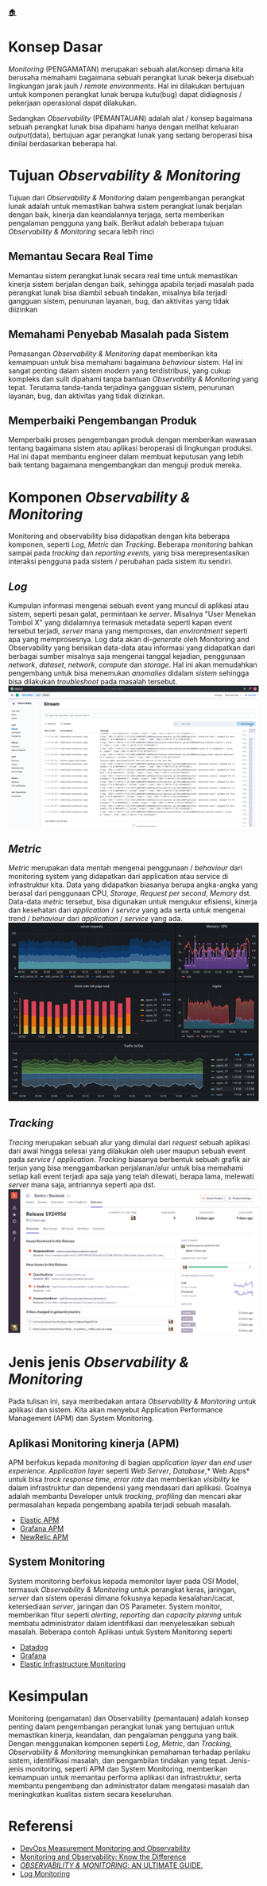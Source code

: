 [🏠](../README.md)

# Konsep Dasar
*Monitoring* (PENGAMATAN) merupakan sebuah alat/konsep dimana kita berusaha memahami bagaimana sebuah perangkat lunak bekerja disebuah lingkungan jarak jauh / *remote environments*. Hal ini dilakukan bertujuan untuk komponen perangkat lunak berupa kutu(bug) dapat didiagnosis / pekerjaan operasional dapat dilakukan.

Sedangkan *Observability* (PEMANTAUAN) adalah alat / konsep bagaimana sebuah  perangkat lunak bisa dipahami hanya dengan melihat keluaran *output*(data), bertujuan agar perangkat lunak yang sedang beroperasi bisa dinilai berdasarkan beberapa hal.

# Tujuan *Observability & Monitoring*
Tujuan dari *Observability & Monitoring* dalam pengembangan perangkat lunak adalah untuk memastikan bahwa sistem perangkat lunak berjalan dengan baik, kinerja dan keandalannya terjaga, serta memberikan pengalaman pengguna yang baik. Berikut adalah beberapa tujuan *Observability & Monitoring* secara lebih rinci

## Memantau Secara Real Time
Memantau sistem perangkat lunak secara real time untuk memastikan kinerja sistem berjalan dengan baik, sehingga apabila terjadi masalah pada perangkat lunak bisa diambil sebuah tindakan, misalnya bila terjadi gangguan sistem, penurunan layanan, bug, dan aktivitas yang tidak diizinkan

## Memahami Penyebab Masalah pada Sistem
Pemasangan *Observability & Monitoring* dapat memberikan kita kemampuan untuk bisa memahami bagaimana *behaviour* sistem. Hal ini sangat penting dalam sistem modern yang terdistribusi, yang cukup kompleks dan sulit dipahami tanpa bantuan *Observability & Monitoring* yang tepat. Terutama tanda-tanda terjadinya gangguan sistem, penurunan layanan, bug, dan aktivitas yang tidak diizinkan.

## Memperbaiki Pengembangan Produk
Memperbaiki proses pengembangan produk dengan memberikan  wawasan tentang bagaimana sistem atau aplikasi beroperasi di lingkungan produksi. Hal ini dapat membantu engineer dalam membuat keputusan yang lebih baik tentang bagaimana mengembangkan dan menguji produk mereka.

# Komponen *Observability & Monitoring*
Monitoring and observability bisa didapatkan dengan kita beberapa komponen, seperti *Log*, *Metric* dan *Tracking*. Beberapa *monitoring* bahkan sampai pada *tracking* dan *reporting events*, yang bisa merepresentasikan interaksi pengguna pada sistem / perubahan pada sistem itu sendiri. 

## *Log*
Kumpulan informasi mengenai sebuah event yang muncul di aplikasi atau sistem, seperti pesan galat, permintaan ke *server*. Misalnya "User Menekan Tombol X" yang didalamnya termasuk metadata seperti kapan event tersebut terjadi, *server* mana yang memproses, dan *environtment* seperti apa yang memprosesnya. Log data akan di-*generate* oleh Monitoring and Observability yang berisikan data-data atau informasi yang didapatkan dari berbagai sumber misalnya saja mengenai tanggal kejadian, penggunaan *network*, *dataset*, *network*, *compute* dan *storage*. Hal ini akan memudahkan pengembang untuk bisa menemukan *anomalies* didalam *sistem* sehingga bisa dilakukan *troubleshoot* pada masalah tersebut.
![Log pada Elasticsearch](log.png)

## *Metric*
*Metric* merupakan data mentah mengenai penggunaan / *behaviour* dari monitoring system yang didapatkan dari application atau service di infrastruktur kita. Data yang didapatkan biasanya berupa angka-angka yang berasal dari penggunaan CPU, *Storage*, *Request per second*, *Memory* dst. Data-data *metric* tersebut, bisa digunakan untuk mengukur efisiensi, kinerja dan kesehatan dari *application* / *service* yang ada serta untuk mengenai trend / *behaviour* dari *application* / *service* yang ada. 
![Metric pada Grafana](metric.png)

## *Tracking*
*Tracing* merupakan sebuah alur yang dimulai dari *request* sebuah aplikasi dari awal hingga selesai yang dilakukan oleh user maupun sebuah event pada *service* / *application*. *Tracking* biasanya berbentuk sebuah grafik air terjun yang bisa menggambarkan perjalanan/alur untuk bisa memahami setiap kali event terjadi apa saja yang telah dilewati, berapa lama, melewati *server* mana saja, antriannya seperti apa dst.
![Sentry Error Trakcing](tracking.png) 

# Jenis jenis *Observability & Monitoring*
Pada tulisan ini, saya membedakan antara *Observability & Monitoring* untuk aplikasi dan sistem. Kita akan menyebut Application Performance Management (APM) dan System Monitoring. 

## Aplikasi Monitoring kinerja (APM)
APM berfokus kepada *monitoring* di bagian *application layer* dan *end user experience*. *Application layer* seperti *Web Server*, *Database*,* Web Apps* untuk bisa *track response time*, *error rate* dan memberikan  *visibility* ke dalam infrastruktur dan dependensi yang mendasari dari aplikasi. Goalnya adalah membantu Developer untuk *tracking*, *profiling* dan mencari akar permasalahan kepada pengembang apabila terjadi sebuah masalah.

- [Elastic APM](https://www.elastic.co/observability/application-kinerja-monitoring)
- [Grafana APM](https://grafana.com/grafana/dashboards/3837-application-kinerja/)
- [NewRelic APM](https://newrelic.com/platform/application-monitoring)

## System Monitoring
System monitoring berfokus kepada memonitor layer pada OSI Model, termasuk *Observability & Monitoring* untuk perangkat keras, jaringan, *server* dan sistem operasi dimana fokusnya kepada kesalahan/cacat, ketersediaan *server*, jaringan dan OS Parameter. System monitor, memberikan fitur seperti *alerting*, *reporting* dan *capacity planing* untuk membatu administrator dalam identifikasi dan menyelesaikan sebuah masalah. Beberapa contoh Aplikasi untuk System Monitoring seperti
- [Datadog](https://www.datadoghq.com/)
- [Grafana](https://grafana.com/grafana/dashboards/8003-system-monitoring/)
- [Elastic Infrastructure Monitoring](https://www.elastic.co/observability/infrastructure-monitoring)

# Kesimpulan
Monitoring (pengamatan) dan Observability (pemantauan) adalah konsep penting dalam pengembangan perangkat lunak yang bertujuan untuk memastikan kinerja, keandalan, dan pengalaman pengguna yang baik. Dengan menggunakan komponen seperti *Log*, *Metric*, dan *Tracking*, *Observability & Monitoring* memungkinkan pemahaman terhadap perilaku sistem, identifikasi masalah, dan pengambilan tindakan yang tepat. Jenis-jenis monitoring, seperti APM dan System Monitoring, memberikan kemampuan untuk memantau performa aplikasi dan infrastruktur, serta membantu pengembang dan administrator dalam mengatasi masalah dan meningkatkan kualitas sistem secara keseluruhan.

# Referensi
- [DevOps Measurement Monitoring and Observability](https://cloud.google.com/architecture/devops/devops-measurement-monitoring-and-observability#:~:text=Monitoring%20is%20tooling%20or%20a,to%20actively%20debug%20their%20system.)
- [Monitoring and Observability: Know the Difference](https://www.linkedin.com/pulse/monitoring-observability-know-difference-madhav-kashyap/)
- [*OBSERVABILITY & MONITORING*: AN ULTIMATE GUIDE.](https://openupthecloud.com/observability-monitoring-ultimate-guide/)
- [Log Monitoring](https://www.elastic.co/what-is/log-monitoring)